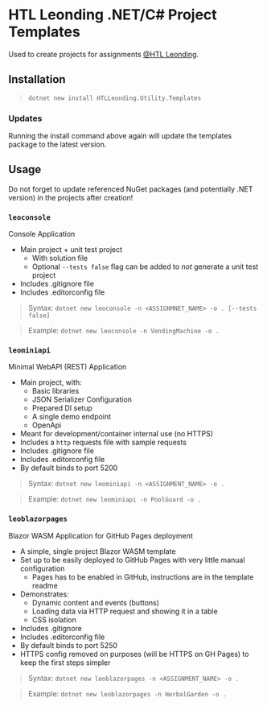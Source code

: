 # HTL Leonding .NET/C# Project Templates

Used to create projects for assignments [@HTL Leonding](https://www.htl-leonding.at/).

## Installation

>  `dotnet new install HTLLeonding.Utility.Templates`

### Updates

Running the install command above again will update the templates package to the latest version.

## Usage

Do not forget to update referenced NuGet packages (and potentially .NET version) in the projects after creation!

### `leoconsole`

Console Application

- Main project + unit test project
    - With solution file
    - Optional `--tests false` flag can be added to _not_ generate a unit test project
- Includes .gitignore file
- Includes .editorconfig file

> Syntax: `dotnet new leoconsole -n <ASSIGNMNET_NAME> -o . [--tests false]`

> Example: `dotnet new leoconsole -n VendingMachine -o .`

### `leominiapi`

Minimal WebAPI (REST) Application

- Main project, with:
    - Basic libraries
    - JSON Serializer Configuration
    - Prepared DI setup
    - A single demo endpoint
    - OpenApi
- Meant for development/container internal use (no HTTPS)
- Includes a `http` requests file with sample requests
- Includes .gitignore file
- Includes .editorconfig file
- By default binds to port 5200

> Syntax: `dotnet new leominiapi -n <ASSIGNMENT_NAME> -o .`

> Example: `dotnet new leominiapi -n PoolGuard -o .`

### `leoblazorpages`

Blazor WASM Application for GitHub Pages deployment

- A simple, single project Blazor WASM template
- Set up to be easily deployed to GitHub Pages with very little manual configuration
    - Pages has to be enabled in GitHub, instructions are in the template readme
- Demonstrates:
    - Dynamic content and events (buttons)
    - Loading data via HTTP request and showing it in a table
    - CSS isolation
- Includes .gitignore
- Includes .editorconfig file
- By default binds to port 5250
- HTTPS config removed on purposes (will be HTTPS on GH Pages) to keep the first steps simpler

> Syntax: `dotnet new leoblazorpages -n <ASSIGNMENT_NAME> -o .`

> Example: `dotnet new leoblazorpages -n HerbalGarden -o .`